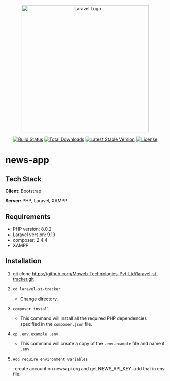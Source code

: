 <p align="center"><a href="https://laravel.com" target="_blank"><img src="https://raw.githubusercontent.com/laravel/art/master/logo-lockup/5%20SVG/2%20CMYK/1%20Full%20Color/laravel-logolockup-cmyk-red.svg" width="400" alt="Laravel Logo"></a></p>

<p align="center">
<a href="https://github.com/laravel/framework/actions"><img src="https://github.com/laravel/framework/workflows/tests/badge.svg" alt="Build Status"></a>
<a href="https://packagist.org/packages/laravel/framework"><img src="https://img.shields.io/packagist/dt/laravel/framework" alt="Total Downloads"></a>
<a href="https://packagist.org/packages/laravel/framework"><img src="https://img.shields.io/packagist/v/laravel/framework" alt="Latest Stable Version"></a>
<a href="https://packagist.org/packages/laravel/framework"><img src="https://img.shields.io/packagist/l/laravel/framework" alt="License"></a>
</p>

# news-app

## Tech Stack

**Client:** Bootstrap

**Server:** PHP, Laravel, XAMPP

## Requirements

-   PHP version: 8.0.2
-   Laravel version: 9.19
-   composer: 2.4.4
-   XAMPP

## Installation

1. git clone https://github.com/Moweb-Technologies-Pvt-Ltd/laravel-st-tracker.git

2. `cd laravel-st-tracker`

    - Change directory.

3. `composer install`

    - This command will install all the required PHP dependencies specified in the `composer.json` file.

4. `cp .env.example .env`

    - This command will create a copy of the `.env.example` file and name it `.env`.

5.  `Add require environment variables`

    -create account on newsapi.org and get NEWS_API_KEY. add that in env file.
